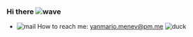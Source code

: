 ### Hi there ![wave](https://cdn.betterttv.net/emote/60cbf881f8b3f62601c3f885/1x)

- ![mail](https://cdn.betterttv.net/emote/603ec63b306b602acc595e82/1x) How to reach me: yanmario.menev@pm.me
![duck](https://cdn.betterttv.net/emote/607ee5f939b5010444d02dd4/1x)
<!--
**yanmariomenev/yanmariomenev** is a ✨ _special_ ✨ repository because its `README.md` (this file) appears on your GitHub profile.

Here are some ideas to get you started:

- 🔭 I’m currently working on ...
- 🌱 I’m currently learning ...
- 👯 I’m looking to collaborate on ...
- 🤔 I’m looking for help with ...
- 💬 Ask me about ...
- 📫 How to reach me: ...
- 😄 Pronouns: ...
- ⚡ Fun fact: ...
-->
